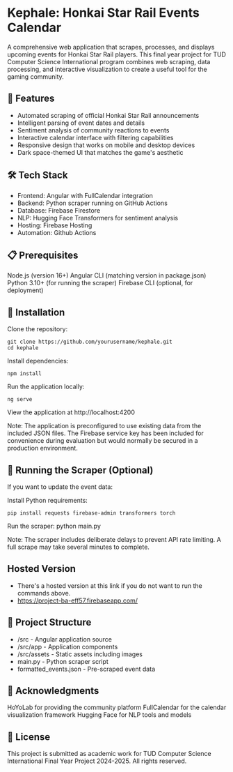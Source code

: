 # Kephale: Honkai Star Rail Events Calendar
A comprehensive web application that scrapes, processes, and displays upcoming events for Honkai Star Rail players. This final year project for TUD Computer Science International program combines web scraping, data processing, and interactive visualization to create a useful tool for the gaming community.
 ## 🌟 Features

- Automated scraping of official Honkai Star Rail announcements
- Intelligent parsing of event dates and details
- Sentiment analysis of community reactions to events
- Interactive calendar interface with filtering capabilities
- Responsive design that works on mobile and desktop devices
- Dark space-themed UI that matches the game's aesthetic

## 🛠️  Tech Stack

- Frontend: Angular with FullCalendar integration
- Backend: Python scraper running on GitHub Actions
- Database: Firebase Firestore
- NLP: Hugging Face Transformers for sentiment analysis
- Hosting: Firebase Hosting
- Automation: Github Actions
## 📋  Prerequisites

Node.js (version 16+)
Angular CLI (matching version in package.json)
Python 3.10+ (for running the scraper)
Firebase CLI (optional, for deployment)

## 🚀 Installation

Clone the repository:
```
git clone https://github.com/yourusername/kephale.git
cd kephale
```
Install dependencies:
```
npm install
```
Run the application locally:
```
ng serve
```
View the application at http://localhost:4200

Note: The application is preconfigured to use existing data from the included JSON files. The Firebase service key has been included for convenience during evaluation but would normally be secured in a production environment.

## 🔄 Running the Scraper (Optional)
If you want to update the event data:

Install Python requirements:
```
pip install requests firebase-admin transformers torch
```
Run the scraper:
python main.py

Note: The scraper includes deliberate delays to prevent API rate limiting. A full scrape may take several minutes to complete.

## Hosted Version
- There's a hosted version at this link if you do not want to run the commands above.
- https://project-ba-eff57.firebaseapp.com/

## 📂  Project Structure

- /src - Angular application source
- /src/app - Application components
- /src/assets - Static assets including images
- main.py - Python scraper script
- formatted_events.json - Pre-scraped event data

## 👏  Acknowledgments

HoYoLab for providing the community platform
FullCalendar for the calendar visualization framework
Hugging Face for NLP tools and models

## 📄 License
This project is submitted as academic work for TUD Computer Science International Final Year Project 2024-2025. All rights reserved.
